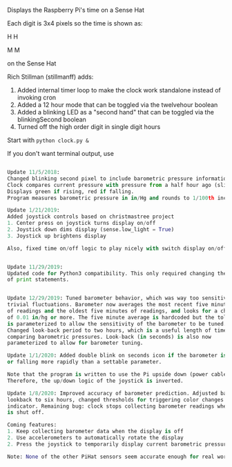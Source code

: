 Displays the Raspberry Pi's time on a Sense Hat

Each digit is 3x4 pixels so the time is shown as:

H H

M M 

on the Sense Hat

Rich Stillman (stillmanff) adds:

1. Added internal timer loop to make the clock work standalone instead of invoking cron
2. Added a 12 hour mode that can be toggled via the twelvehour boolean
3. Added a blinking LED as a "second hand" that can be toggled via the blinkingSecond boolean
4. Turned off the high order digit in single digit hours

Start with 
```python clock.py & ```

If you don't want terminal output, use
```python clock.py > /dev/null &

Update 11/5/2018:
Changed blinking second pixel to include barometric pressure information.
Clock compares current pressure with pressure from a half hour ago (sliding window).
Displays green if rising, red if falling.
Program measures barometric pressure in in/Hg and rounds to 1/100th inch.

Update 1/21/2019:
Added joystick controls based on christmastree project
1. Center press on joystick turns display on/off
2. Joystick down dims display (sense.low_light = True)
3. Joystick up brightens display

Also, fixed time on/off logic to play nicely with switch display on/off.


Update 11/29/2019:
Updated code for Python3 compatibility. This only required changing the format
of print statements.


Update 12/29/2019: Tuned barometer behavior, which was way too sensitive to
trivial fluctuations. Barometer now averages the most recent five minutes
of readings and the oldest five minutes of readings, and looks for a change
of 0.01 in/hg or more. The five minute average is hardcoded but the tolerance
is parameterized to allow the sensitivity of the barometer to be tuned.
Changed look-back period to two hours, which is a useful length of time for
comparing barometric pressures. Look-back (in seconds) is also now
parameterized to allow for barometer tuning.

Update 1/1/2020: Added double blink on seconds icon if the barometer is rising
or falling more rapidly than a settable parameter. 

Note that the program is written to use the Pi upside down (power cable on top).
Therefore, the up/down logic of the joystick is inverted.

Update 1/8/2020: Improved accuracy of barometer prediction. Adjusted barometer
lookback to six hours, changed thresholds for triggering color changes in barometer
indicator. Remaining bug: clock stops collecting barometer readings when the display
is shut off.

Coming features:
1. Keep collecting barometer data when the display is off
2. Use accelerometers to automatically rotate the display
2. Press the joystick to temporarily display current barometric pressure

Note: None of the other PiHat sensors seem accurate enough for real world use.


